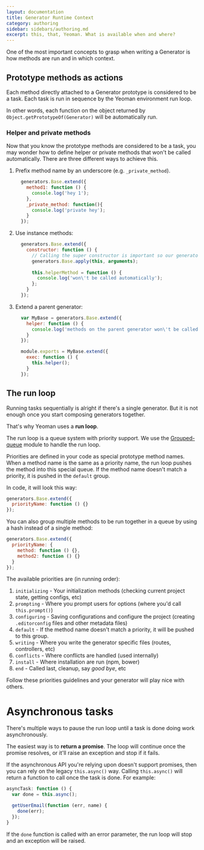 ```yaml
---
layout: documentation
title: Generator Runtime Context
category: authoring
sidebar: sidebars/authoring.md
excerpt: this, that, Yeoman. What is available when and where?
---
```


One of the most important concepts to grasp when writing a Generator is how methods are run and in which context.

## Prototype methods as actions

Each method directly attached to a Generator prototype is considered to be a task. Each task is run in sequence by the Yeoman environment run loop.

In other words, each function on the object returned by `Object.getPrototypeOf(Generator)` will be automatically run.

### Helper and private methods

Now that you know the prototype methods are considered to be a task, you may wonder how to define helper or private methods that won't be called automatically. There are three different ways to achieve this.

1. Prefix method name by an underscore (e.g. `_private_method`).

    ```js
      generators.Base.extend({
        method1: function () {
          console.log('hey 1');
        },
        _private_method: function(){
          console.log('private hey');
        }
      });
    ```
2. Use instance methods:

    ```js
      generators.Base.extend({
        constructor: function () {
          // Calling the super constructor is important so our generator is correctly set up
          generators.Base.apply(this, arguments);
          
          this.helperMethod = function () {
            console.log('won\'t be called automatically');
          };
        }
      });
    ```

3. Extend a parent generator:

    ```js
      var MyBase = generators.Base.extend({
        helper: function () {
          console.log('methods on the parent generator won\'t be called automatically');
        }
      });

      module.exports = MyBase.extend({
        exec: function () {
          this.helper();
        }
      });
    ```

## The run loop

Running tasks sequentially is alright if there's a single generator. But it is not enough once you start composing generators together.

That's why Yeoman uses a **run loop**.

The run loop is a queue system with priority support. We use the [Grouped-queue](https://github.com/SBoudrias/grouped-queue) module to handle the run loop.

Priorities are defined in your code as special prototype method names. When a method name is the same as a priority name, the run loop pushes the method into this special queue. If the method name doesn't match a priority, it is pushed in the `default` group.

In code, it will look this way:

```js
generators.Base.extend({
  priorityName: function () {}
});
```

You can also group multiple methods to be run together in a queue by using a hash instead of a single method:

```js
generators.Base.extend({
  priorityName: {
    method: function () {},
    method2: function () {}
  }
});
```

The available priorities are (in running order):

1. `initializing` - Your initialization methods (checking current project state, getting configs, etc)
2. `prompting` - Where you prompt users for options (where you'd call `this.prompt()`)
3. `configuring` - Saving configurations and configure the project (creating `.editorconfig` files and other metadata files)
4. `default` - If the method name doesn't match a priority, it will be pushed to this group.
5. `writing` - Where you write the generator specific files (routes, controllers, etc)
6. `conflicts` - Where conflicts are handled (used internally)
7. `install` - Where installation are run (npm, bower)
8. `end` - Called last, cleanup, say _good bye_, etc

Follow these priorities guidelines and your generator will play nice with others.

# Asynchronous tasks

There's multiple ways to pause the run loop until a task is done doing work asynchronously.

The easiest way is to **return a promise**. The loop will continue once the promise resolves, or it'll raise an exception and stop if it fails.

If the asynchronous API you're relying upon doesn't support promises, then you can rely on the legacy `this.async()` way. Calling `this.async()` will return a function to call once the task is done. For example:

```js
asyncTask: function () {
  var done = this.async();

  getUserEmail(function (err, name) {
    done(err);
  });
}
```

If the `done` function is called with an error parameter, the run loop will stop and an exception will be raised.

